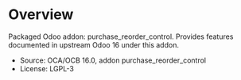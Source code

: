 # Overview

Packaged Odoo addon: purchase_reorder_control. Provides features documented in upstream Odoo 16 under this addon.

- Source: OCA/OCB 16.0, addon purchase_reorder_control
- License: LGPL-3
